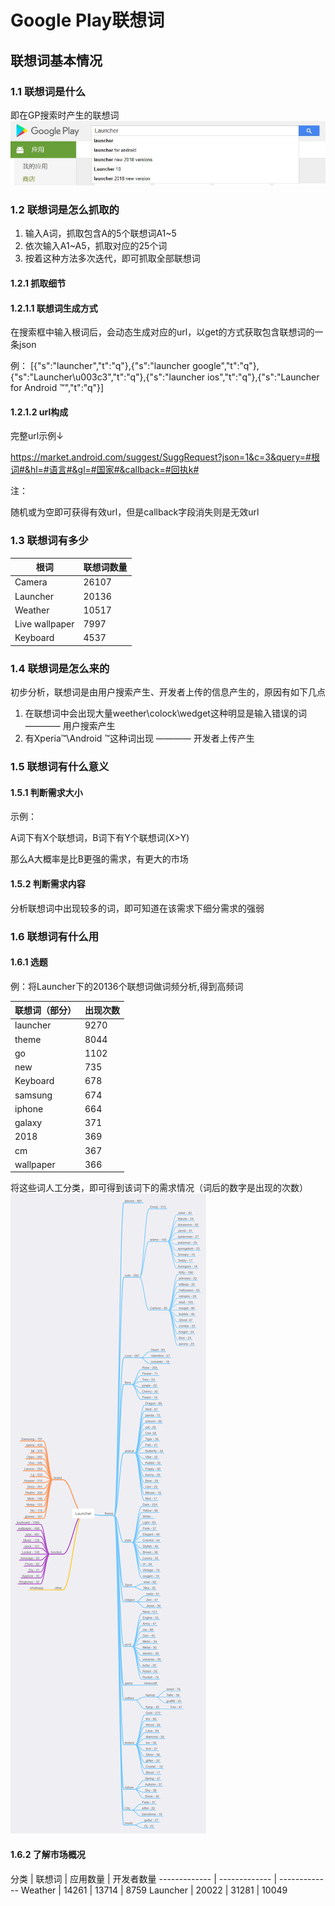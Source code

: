 # Google Play联想词
## 联想词基本情况
### 1.1 联想词是什么
即在GP搜索时产生的联想词
![image](https://github.com/motodriver/Google_play_search_keyword/blob/master/example_1.jpg)

### 1.2 联想词是怎么抓取的
1. 输入A词，抓取包含A的5个联想词A1~5
2. 依次输入A1~A5，抓取对应的25个词
3. 按着这种方法多次迭代，即可抓取全部联想词

#### 1.2.1 抓取细节
#### 1.2.1.1 联想词生成方式
在搜索框中输入根词后，会动态生成对应的url，以get的方式获取包含联想词的一条json

例：
[{"s":"launcher","t":"q"},{"s":"launcher google","t":"q"},{"s":"Launcher\u003c3","t":"q"},{"s":"launcher ios","t":"q"},{"s":"Launcher for Android ™","t":"q"}]

#### 1.2.1.2 url构成
完整url示例↓

https://market.android.com/suggest/SuggRequest?json=1&c=3&query=#根词#&hl=#语言#&gl=#国家#&callback=#回执k#

注：

随机或为空即可获得有效url，但是callback字段消失则是无效url

### 1.3 联想词有多少
| 根词 | 联想词数量 |
| ------------- | ------------- |
| Camera | 26107 |
| Launcher | 20136 |
| Weather | 10517 |
| Live wallpaper | 7997 |
| Keyboard | 4537 |

### 1.4 联想词是怎么来的
初步分析，联想词是由用户搜索产生、开发者上传的信息产生的，原因有如下几点
1. 在联想词中会出现大量weether\colock\wedget这种明显是输入错误的词 ———— 用户搜索产生
2. 有Xperia™\Android ™这种词出现 ———— 开发者上传产生

### 1.5 联想词有什么意义
#### 1.5.1 判断需求大小
示例：

A词下有X个联想词，B词下有Y个联想词(X>Y)

那么A大概率是比B更强的需求，有更大的市场

#### 1.5.2 判断需求内容
分析联想词中出现较多的词，即可知道在该需求下细分需求的强弱

### 1.6 联想词有什么用
#### 1.6.1 选题
例：将Launcher下的20136个联想词做词频分析,得到高频词

| 联想词（部分） | 出现次数 |
| ------------- | ------------- |
| launcher | 9270 |
| theme | 8044 |
|go | 1102|
|new | 735|
|Keyboard | 678|
|samsung | 674|
|iphone | 664|
|galaxy | 371|
|2018 | 369|
|cm | 367|
|wallpaper | 366|

将这些词人工分类，即可得到该词下的需求情况（词后的数字是出现的次数）
![image](https://github.com/motodriver/Google_play_search_keyword/blob/master/Launcher%20联想词分析-001.jpg)

#### 1.6.2 了解市场概况

 分类 | 联想词 | 应用数量 | 开发者数量 
 ------------- | ------------- | ------------- 
 Weather | 14261 | 13714 | 8759 
 Launcher | 20022 | 31281 | 10049 

